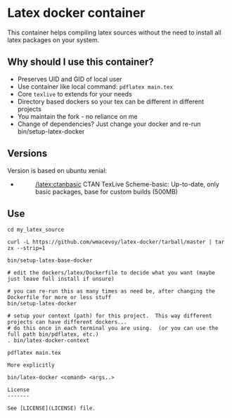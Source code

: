 Latex docker container 
======================

This container helps compiling latex sources without the need to install all latex packages on your system.

Why should I use this container?
-----
- Preserves UID and GID of local user
- Use container like local command: `pdflatex main.tex`
- Core `texlive` to extends for your needs
- Directory based dockers so your tex can be different in different projects
- You maintain the fork - no reliance on me
- Change of dependencies? Just change your docker and re-run bin/setup-latex-docker

Versions
--------
Version is based on ubuntu xenial:

- [<dir>/latex:ctanbasic](dockers/latex/Dockerfile) CTAN TexLive Scheme-basic: Up-to-date, only basic packages, base for custom builds (500MB)

Use
------------

```
cd my_latex_source

curl -L https://github.com/wmacevoy/latex-docker/tarball/master | tar zx --strip=1

bin/setup-latex-base-docker

# edit the dockers/latex/Dockerfile to decide what you want (maybe just leave full install if unsure)

# you can re-run this as many times as need be, after changing the Dockerfile for more or less stuff
bin/setup-latex-docker

# setup your context (path) for this project.  This way different projects can have different dockers...
# do this once in each terminal you are using.  (or you can use the full path bin/pdflatex, etc.)
. bin/latex-docker-context

pdflatex main.tex

More explicitly

bin/latex-docker <comand> <args..>

License
-------

See [LICENSE](LICENSE) file.
